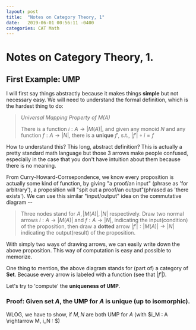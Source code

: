 ```yaml
---
layout: post
title:  "Notes on Category Theory, 1"
date:   2019-06-01 00:56:11 -0400
categories: CAT Math
---
```


# Notes on Category Theory, __1__.

## First Example: UMP

I will first say things abstractly because it makes things __simple__ but not necessary easy. We will need to understand the formal definition, which is the hardest thing to do:

> *Universal Mapping Property of M(A)*
> 
> There is a function $i:A \rightarrow  \vert M(A) \vert$, and given any monoid $N$ and any function $f: A \rightarrow  \vert  N  \vert$, there is a __unique__ $f'$, s.t., $\vert f' \vert  \circ i = f$ 

How to understand this? This long, abstract definition? This is actually a pretty standard math language but those 3 arrows make people confused, especially in the case that you don't have intuition about them because there is no meaning. 

From Curry-Howard-Corrsepondence, we know every proposition is actually some kind of function, by giving "a proof/an input" (phrase as 'for arbitrary'), a proposition will "spit out a proof/an output"(phrased as 'there exists'). We can use this similar "input/output" idea on the commutative diagram --

> Three nodes stand for $A,  \vert M(A) \vert ,  \vert N \vert$ respectively. Draw two normal arrows $i: A \rightarrow  \vert M(A) \vert$ and $f: A \rightarrow  \vert N \vert$, indicating the input(condition) of the proposition, then draw a __dotted__ arrow $\vert f' \vert :  \vert M(A) \vert  \rightarrow  \vert N \vert$ indicating the output(result) of the proposition.

With simply two ways of drawing arrows, we can easily write down the above proposition. This way of computation is easy and possible to memorize. 

One thing to mention, the above diagram stands for (part of) a category of __Set__. Because every arrow is labeled with a function (see that $\vert f' \vert$).

Let's try to 'compute' the __uniqueness of UMP__.

### Proof: Given set $A$, the UMP for $A$ is unique (up to isomorphic).

WLOG, we have to show, if $M, N$ are both UMP for $A$ (with $i_M : A \rightarrow M, i_N : $)

